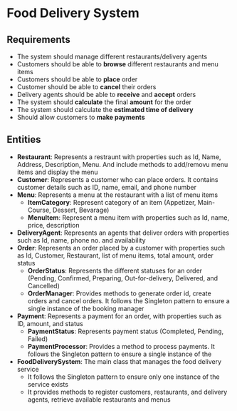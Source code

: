 # Food Delivery System

## Requirements
- The system should manage different restaurants/delivery agents
- Customers should be able to **browse** different restaurants and menu items
- Customers should be able to **place** order
- Customer should be able to **cancel** their orders
- Delivery agents should be able to **receive** and **accept** orders
- The system should **calculate** the final **amount** for the order
- The system should calculate the **estimated time of delivery**
- Should allow customers to **make payments**

## Entities
- **Restaurant**: Represents a restraunt with properties such as Id, Name, Address, Description, Menu. And include methods to add/removu menu items and display the menu
- **Customer**: Represents a customer who can place orders. It contains customer details such as ID, name, email, and phone number
- **Menu**: Represents a menu at the restaurant with a list of menu items
  - **ItemCategory**: Represent category of an item (Appetizer, Main-Course, Dessert, Bevarage) 
  - **MenuItem**: Represent a menu item with properties such as Id, name, price, description
- **DeliveryAgent**: Represents an agents that deliver orders with properties such as Id, name, phone no. and availability
- **Order**: Represents an order placed by a customer with properties such as Id, Customer, Restaurant, list of menu items, total amount, order status
  - **OrderStatus**: Represents the different statuses for an order (Pending, Confirmed, Preparing, Out-for-delivery, Delivered, and Cancelled)
  - **OrderManager**: Provides methods to generate order id, create orders and cancel orders. It follows the Singleton pattern to ensure a single instance of the booking manager
- **Payment**: Represents a payment for an order, with properties such as ID, amount, and status
  - **PaymentStatus**: Represents payment status (Completed, Pending, Failed)
  - **PaymentProcessor**: Provides a method to process payments. It follows the Singleton pattern to ensure a single instance of the 
- **FoodDeliverySystem**: The main class that manages the food delivery service
  - It follows the Singleton pattern to ensure only one instance of the service exists
  - It provides methods to register customers, restaurants, and delivery agents, retrieve available restaurants and menus
